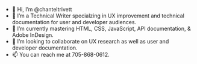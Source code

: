 - 👋 Hi, I’m @chanteltrivett
- 👀 I’m a Technical Writer specialzing in UX improvement and technical documentation for user and developer audiences.
- 🌱 I’m currently mastering HTML, CSS, JavaScript, API documentation, & Adobe InDesign. 
- 💞️ I’m looking to collaborate on UX research as well as user and developer documentation.
- 📫 You can reach me at 705-868-0612.

<!---
chanteltrivett/chanteltrivett is a ✨ special ✨ repository because its `README.md` (this file) appears on your GitHub profile.
You can click the Preview link to take a look at your changes.
--->
